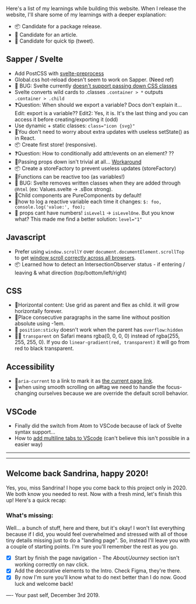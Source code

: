 Here's a list of my learnings while building this website. When I release the website, I'll share some of my learnings with a deeper explanation:

- 📦 Candidate for a package release.
- 📝 Candidate for an article.
- 🎈 Candidate for quick tip (tweet).

## Sapper / Svelte

- Add PostCSS with [svelte-preprocess](https://www.npmjs.com/package/svelte-preprocess)
- Global.css hot-reload doesn't seem to work on Sapper. (Need ref)
- 🐛 BUG: Svelte currently [doesn't support passing down CSS classes](https://github.com/sveltejs/svelte/issues/2870#issuecomment-511251023)
- Svelte converts wild cards to .classes `.container > *` outputs `.container > .child`
- ❓Question: When should we export a variable? Docs don't explain it... Edit: export is a variable?? Edit2: Yes, it is. It's the last thing and you can access it before creating/exporting it (odd)
- Use dynamic + static classes: `class="icon {svg}"`
- 🎈You don't need to worry about extra updates with useless setState() as in React.
- 📦 Create first store! (responsive).
- ❓Question: How to conditionally add attr/events on an element? ??
- 🎈Passing props down isn't trivial at all... [Workaround](https://github.com/sveltejs/svelte/issues/2870#issuecomment-529200474)
- 📦 Create a storeFactory to prevent useless updates (storeFactory)
- 🎈Functions can be reactive too (as variables!)
- 🐛 BUG: Svelte removes written classes when they are added through `@html` (ex: Values.svelte -> .sBox strong).
- 🎈Child components are PureComponents by default!
- 🎈how to log a reactive variable each time it changes: `$: foo, console.log('value:', foo);` 
- 🎈 props cant have numbers! `isLevel1` -> `isLevelOne`. But you know what? This made me find a better solution: `level="1"`

## Javascript

- Prefer using `window.scrollY` over `document.documentElement.scrollTop` to get [window scroll correctly across all browsers](https://stackoverflow.com/questions/20514596/document-documentelement-scrolltop-return-value-differs-in-chrome).
- 📦 Learned how to detect an IntersectionObserver status - if entering / leaving & what direction (top/bottom/left/right)

## CSS

- 🎈Horizontal content: Use grid as parent and flex as child. it will grow horizontally forever.
- 🎈Place consecutive paragraphs in the same line without position absolute using -1em.
- 🎈 `position:sticky` doesn't work when the parent has `overflow:hidden`
- 🎈🐛 `transparent` on Safari means rgba(0, 0, 0, 0) instead of rgba(255, 255, 255, 0). If you do `linear-gradient(red, transparent)` it will go from red to black transparent.

## Accessibility

- 🎈`aria-current` to a link to mark it as [the current page link](https://tink.uk/using-the-aria-current-attribute/).
- 🎈when using smooth scrolling on a#tag we need to handle the focus-changing ourselves because we are override the default scroll behavior.

## VSCode

- Finally did the switch from Atom to VSCode because of lack of Svelte syntax support...
- How to [add multiline tabs to VScode](https://stackoverflow.com/a/57441591/4737729) (can't believe this isn't possible in a easier way)


---
---


## Welcome back Sandrina, happy 2020!

Yes, you, miss Sandrina! I hope you come back to this project only in 2020. We both know you needed to rest.
Now with a fresh mind, let's finish this up! Here's a quick recap:

### What's missing:
Well... a bunch of stuff, here and there, but it's okay! I won't list everything because if I did, you would feel overwhelmed and stressed with all of those tiny details missing just to do a "landing page".
So, instead I'll leave you with a couple of starting points. I'm sure you'll remember the rest as you go.

- [x] Start by finish the page navigation - The _About/Journey_ section isn't working correctly on nav click.
- [x] Add the decorative elements to the Intro. Check Figma, they're there.
- [x] By now I'm sure you'll know what to do next better than I do now. Good luck and welcome back!

—- Your past self, December 3rd 2019.
